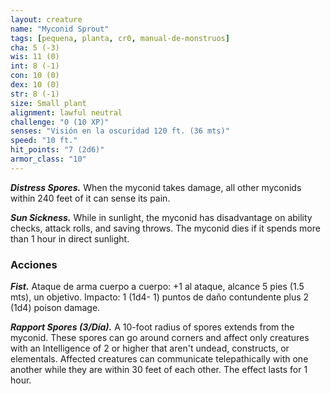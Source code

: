 ```yaml
---
layout: creature
name: "Myconid Sprout"
tags: [pequena, planta, cr0, manual-de-monstruos]
cha: 5 (-3)
wis: 11 (0)
int: 8 (-1)
con: 10 (0)
dex: 10 (0)
str: 8 (-1)
size: Small plant
alignment: lawful neutral
challenge: "0 (10 XP)"
senses: "Visión en la oscuridad 120 ft. (36 mts)"
speed: "10 ft."
hit_points: "7 (2d6)"
armor_class: "10"
---
```


***Distress Spores.*** When the myconid takes damage, all other myconids within 240 feet of it can sense its pain.

***Sun Sickness.*** While in sunlight, the myconid has disadvantage on ability checks, attack rolls, and saving throws. The myconid dies if it spends more than 1 hour in direct sunlight.

### Acciones

***Fist.*** Ataque de arma cuerpo a cuerpo: +1 al ataque, alcance 5 pies (1.5 mts), un objetivo. Impacto: 1 (1d4- 1) puntos de daño contundente plus 2 (1d4) poison damage.

***Rapport Spores (3/Día).*** A 10-foot radius of spores extends from the myconid. These spores can go around corners and affect only creatures with an Intelligence of 2 or higher that aren't undead, constructs, or elementals. Affected creatures can communicate telepathically with one another while they are within 30 feet of each other. The effect lasts for 1 hour.